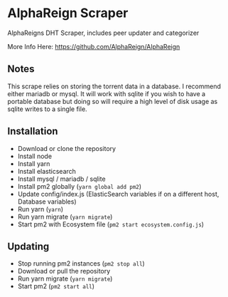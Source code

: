# AlphaReign Scraper

AlphaReigns DHT Scraper, includes peer updater and categorizer

More Info Here: https://github.com/AlphaReign/AlphaReign

## Notes

This scrape relies on storing the torrent data in a database. I recommend either mariadb or mysql. It will work with sqlite if you wish to have a portable database but doing so will require a high level of disk usage as sqlite writes to a single file.

## Installation

-   Download or clone the repository
-   Install node
-   Install yarn
-   Install elasticsearch
-   Install mysql / mariadb / sqlite
-   Install pm2 globally (`yarn global add pm2`)
-   Update config/index.js (ElasticSearch variables if on a different host, Database variables)
-   Run yarn (`yarn`)
-   Run yarn migrate (`yarn migrate`)
-   Start pm2 with Ecosystem file (`pm2 start ecosystem.config.js`)

## Updating

-   Stop running pm2 instances (`pm2 stop all`)
-   Download or pull the repository
-   Run yarn migrate (`yarn migrate`)
-   Start pm2 (`pm2 start all`)
